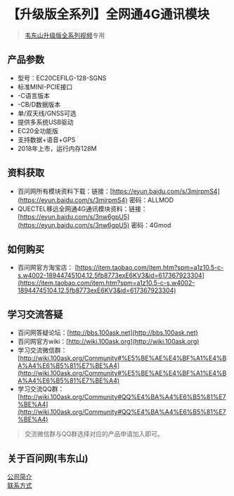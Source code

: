 # 【升级版全系列】全网通4G通讯模块
> [韦东山升级版全系列视频](http://weidongshan.gitee.io/informationdownloadcenter/documentation/videos_tutorial/embedded_linux/full_range_phase1.html)专用

## 产品参数
- 型号：EC20CEFILG-128-SGNS 
- 标准MINI-PCIE接口
- -C语言版本
- -CB/D数据版本
- 单/双天线/GNSS可选
- 提供多系统USB驱动
- EC20全功能版
- 支持数据+语音+GPS
- 2018年上市，运行内存128M

## 资料获取
- 百问网所有模块资料下载：链接：[https://eyun.baidu.com/s/3mjrpmS4](https://eyun.baidu.com/s/3mjrpmS4) 密码：ALLMOD
- QUECTEL移远全网通4G通讯模块资料：链接：[https://eyun.baidu.com/s/3nw6gpU5](https://eyun.baidu.com/s/3nw6gpU5) 密码：4Gmod


## 如何购买
- 百问网官方淘宝店： [https://item.taobao.com/item.htm?spm=a1z10.5-c-s.w4002-18944745104.12.5fb8773exE6KV3&id=617367923304](https://item.taobao.com/item.htm?spm=a1z10.5-c-s.w4002-18944745104.12.5fb8773exE6KV3&id=617367923304)

## 学习交流答疑
- 百问网答疑论坛：[http://bbs.100ask.net](http://bbs.100ask.net)
- 百问网官方wiki：[http://wiki.100ask.org](http://wiki.100ask.org)
- 学习交流微信群：[http://wiki.100ask.org/Community#%E5%BE%AE%E4%BF%A1%E4%BA%A4%E6%B5%81%E7%BE%A4](http://wiki.100ask.org/Community#%E5%BE%AE%E4%BF%A1%E4%BA%A4%E6%B5%81%E7%BE%A4)
- 学习交流QQ群：  [http://wiki.100ask.org/Community#QQ%E4%BA%A4%E6%B5%81%E7%BE%A4](http://wiki.100ask.org/Community#QQ%E4%BA%A4%E6%B5%81%E7%BE%A4)

> 交流微信群与QQ群选择对应的产品申请加入即可。

## 关于百问网(韦东山)
[公司简介](http://weidongshan.gitee.io/informationdownloadcenter/documentation/AboutUs/aboutus.html)  <br>
[联系方式](http://weidongshan.gitee.io/informationdownloadcenter/documentation/AboutUs/aboutus.html#id2)